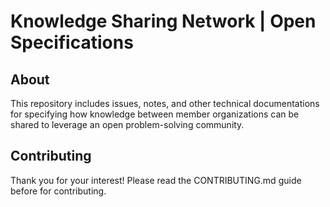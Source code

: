 # Knowledge Sharing Network | Open Specifications

## About

This repository includes issues, notes, and other technical documentations
for specifying how knowledge between member organizations can be shared to
leverage an open problem-solving community.

## Contributing

Thank you for your interest! Please read the CONTRIBUTING.md guide before for contributing.
